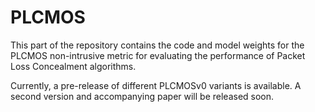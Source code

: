 # PLCMOS

This part of the repository contains the code and model weights for the PLCMOS non-intrusive metric for evaluating the performance of Packet Loss Concealment algorithms.

Currently, a pre-release of different PLCMOSv0 variants is available. A second version and accompanying paper will be released soon.
